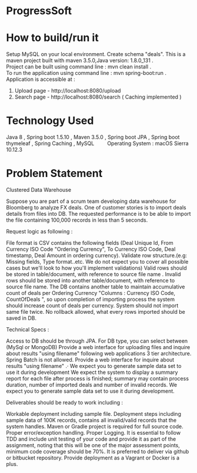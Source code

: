 # ProgressSoft

# How to build/run it

Setup MySQL on your local environment. Create schema "deals".
This is a maven project built with maven 3.5.0,Java version: 1.8.0_131  .  
Project can be built using command line : mvn clean install  .   
To run the application using command line : mvn spring-boot:run .  
Application is accessible at :  
1. Upload page - http://localhost:8080/upload
2. Search page - http://localhost:8080/search  ( Caching implemented )


# Technology Used

Java 8 , Spring boot 1.5.10 , Maven 3.5.0 , Spring boot JPA  , Spring boot thymeleaf , Spring Caching , MySQL           
Operating System : macOS Sierra 10.12.3

# Problem Statement

Clustered Data Warehouse

Suppose you are part of a scrum team developing data warehouse for Bloomberg to analyze FX deals. One of customer stories is to import deals details from files into DB. The requested performance is to be able to import the file containing 100,000 records in less than 5 seconds.


Request logic as following :

File format is CSV contains the following fields (Deal Unique Id, From Currency ISO Code "Ordering Currency", To Currency ISO Code, Deal timestamp, Deal Amount in ordering currency).
Validate row structure.(e.g: Missing fields, Type format..etc. We do not expect you to cover all possible cases but we'll look to how you'll implement validations)
Valid rows should be stored in table/document, with reference to source file name .
Invalid rows should be stored into another table/document, with reference to source file name.
The DB contains another table to maintain accumulative count of deals per Ordering Currency "Columns : Currency ISO Code, CountOfDeals ", so upon completion of importing process the system should increase count of deals per currency.
System should not import same file twice.
No rollback allowed, what every rows imported should be saved in DB.

Technical Specs :

Access to DB should be through JPA.
For DB type, you can select between (MySql or MongoDB)
Provide a web interface for uploading files and inquire about results "using filename" following web applications 3 tier architecture. Spring Batch is not allowed.
Provide a web interface for inquire about results "using filename" .·
We expect you to generate sample data set to use it during development
We expect the system to display a summary report for each file after process is finished; summary may contain process duration, number of imported deals and number of invalid records.
We expect you to generate sample data set to use it during development. 

Deliverables should be ready to work including :

Workable deployment including sample file.
Deployment steps including sample data of 100K records, contains all invalid/valid records that the system handles.
Maven or Gradle project is required for full source code.
Proper error/exception handling.
Proper Logging.
It is essential to follow TDD and include unit testing of your code and provide it as part of the assignment, noting that this will be one of the major assessment points, minimum code coverage should be 70%.
It is preferred to deliver via github or bitbucket repository.
Provide deployment as a Vagrant or Docker is a plus.


